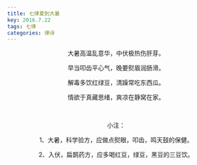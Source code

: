 ```yaml
---
title: 七律夏到大暑
key: 2016.7.22
tags: 七律
categories: 律诗
---
```


<p align="center">大暑高温乱意华，中伏极热伤肝芽。
</p>
<p align="center">早当叩齿平心气，晚要熨眉润肠滑。
</p>
<p align="center">解毒多饮红绿豆，清躁常吃东西瓜。
</p>
<p align="center">情欲于真藏思绪，爽凉在静窝在家。
</p>
<p align="center"></br>
</p>
<p align="center">小注：
</p>
<p align="center">1、大暑，科学验方，应做点熨眼，叩齿，鸣天鼓的保健。
</p>
<p align="center">2、入伏，扁鹊药方，应多喝红豆，绿豆，黑豆的三豆饮。
</p>
<p align="center"></br>
</p>
